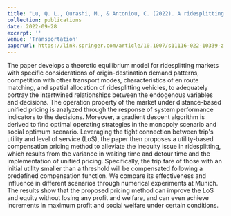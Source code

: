 ```yaml
---
title: "Lu, Q. L., Qurashi, M., & Antoniou, C. (2022). A ridesplitting market equilibrium model with utility-based compensation pricing. Transportation."
collection: publications
date: 2022-09-28
excerpt: ''
venue: 'Transportation'
paperurl: https://link.springer.com/article/10.1007/s11116-022-10339-z
---
```


The paper develops a theoretic equilibrium model for ridesplitting markets with specific considerations of origin-destination demand patterns, competition with other transport modes, characteristics of en route matching, and spatial allocation of ridesplitting vehicles, to adequately portray the intertwined relationships between the endogenous variables and decisions. The operation property of the market under distance-based unified pricing is analyzed through the response of system performance indicators to the decisions. Moreover, a gradient descent algorithm is derived to find optimal operating strategies in the monopoly scenario and social optimum scenario. Leveraging the tight connection between trip's utility and level of service (LoS), the paper then proposes a utility-based compensation pricing method to alleviate the inequity issue in ridesplitting, which results from the variance in waiting time and detour time and the implementation of unified pricing. Specifically, the trip fare of those with an initial utility smaller than a threshold will be compensated following a predefined compensation function. We compare its effectiveness and influence in different scenarios through numerical experiments at Munich. The results show that the proposed pricing method can improve the LoS and equity without losing any profit and welfare, and can even achieve increments in maximum profit and social welfare under certain conditions.

